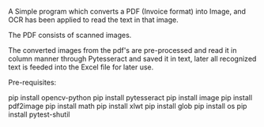 A Simple program which converts a PDF (Invoice format) into Image, and OCR has been applied to read the text in that image.

The PDF consists of scanned images.

The converted images from the pdf's are pre-processed and read it in column manner through Pytesseract and saved it in text, later all recognized text is feeded into the Excel file for later use.


Pre-requisites:

pip install opencv-python
pip install pytesseract
pip install image
pip install pdf2image
pip install math
pip install xlwt
pip install glob
pip install os
pip install pytest-shutil
